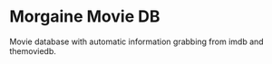 Morgaine Movie DB
=================

Movie database with automatic information grabbing from imdb and themoviedb.
 